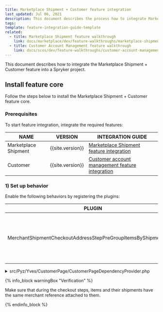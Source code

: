 ```yaml
---
title: Marketplace Shipment + Customer feature integration
last_updated: Jul 06, 2021
description: This document describes the process how to integrate Marketplace Shipment + Customer feature into your project
tags:
template: feature-integration-guide-template
related:
  - title: Marketplace Shipment feature walkthrough
    link: docs/marketplace/dev/feature-walkthroughs/marketplace-shipment-feature-walkthrough.html
  - title: Customer Account Management feature walkthrough
    link: docs/scos/dev/feature-walkthroughs/customer-account-management-feature-walkthrough/customer-account-management-feature-walkthrough.html
---
```


This document describes how to integrate the Marketplace Shipment + Customer feature into a Spryker project.

## Install feature core

Follow the steps below to install the Marketplace Shipment + Customer feature core.

### Prerequisites

To start feature integration, integrate the required features:

| NAME | VERSION | INTEGRATION GUIDE |
| --------- | ------ | -----------|
| Marketplace Shipment | {{site.version}} | [Marketplace Shipment feature integration](/docs/marketplace/dev/feature-integration-guides/marketplace-shipment-feature-integration.html) |
| Customer | {{site.version}} | [Customer account management feature integration](/docs/scos/dev/feature-integration-guides/customer-account-management-feature-integration.html)  |

### 1) Set up behavior

Enable the following behaviors by registering the plugins:

| PLUGIN  | SPECIFICATION | PREREQUISITES | NAMESPACE |
| ------------ | ----------- | ----- | ------------ |
| MerchantShipmentCheckoutAddressStepPreGroupItemsByShipmentPlugin | Sets shipment merchant reference in the initial checkout step to avoid wrong grouping by merchant reference. |  | Spryker\Yves\MerchantShipment\Plugin\CustomerPage|

<details>
<summary markdown='span'>src/Pyz/Yves/CustomerPage/CustomerPageDependencyProvider.php</summary>

```php
<?php

namespace Pyz\Yves\CustomerPage;

use SprykerShop\Yves\CustomerPage\CustomerPageDependencyProvider as SprykerShopCustomerPageDependencyProvider;
use Spryker\Yves\MerchantShipment\Plugin\CustomerPage\MerchantShipmentCheckoutAddressStepPreGroupItemsByShipmentPlugin;

class CustomerPageDependencyProvider extends SprykerShopCustomerPageDependencyProvider
{
    /**
     * @return array<\SprykerShop\Yves\CustomerPageExtension\Dependency\Plugin\CheckoutAddressStepPreGroupItemsByShipmentPluginInterface>
     */
    protected function getCheckoutAddressStepPreGroupItemsByShipmentPlugins(): array
    {
        return [
            new MerchantShipmentCheckoutAddressStepPreGroupItemsByShipmentPlugin(),
        ];
    }
}
```

</details>

{% info_block warningBox "Verification" %}

Make sure that during the checkout steps, items and their shipments have the same merchant reference attached to them.

{% endinfo_block %}
